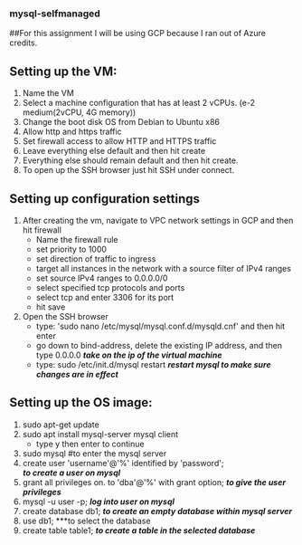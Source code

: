### mysql-selfmanaged

##For this assignment I will be using GCP because I ran out of Azure credits.

## Setting up the VM:
1. Name the VM
2. Select a machine configuration that has at least 2 vCPUs. (e-2 medium(2vCPU, 4G memory))
3. Change the boot disk OS from Debian to Ubuntu x86
4. Allow http and https traffic
5. Set firewall access to allow HTTP and HTTPS traffic
6. Leave everything else default and then hit create
7. Everything else should remain default and then hit create.
8. To open up the SSH browser just hit SSH under connect.

## Setting up configuration settings
1. After creating the vm, navigate to VPC network settings in GCP
    and then hit firewall
    - Name the firewall rule
    - set priority to 1000
    - set direction of traffic to ingress
    - target all instances in the network with a source filter of IPv4 ranges
    - set source IPv4 ranges to 0.0.0.0/0
    - select specified tcp protocols and ports
    - select tcp and enter 3306 for its port
    - hit save
2. Open the SSH browser
    - type: 'sudo nano /etc/mysql/mysql.conf.d/mysqld.cnf' and then hit enter
    - go down to bind-address, delete the existing IP address, and then type 0.0.0.0 
        ***take on the ip of the virtual machine***
    - type: sudo /etc/init.d/mysql restart
        ***restart mysql to make sure changes are in effect***

## Setting up the OS image:
1. sudo apt-get update 
2. sudo apt install mysql-server mysql client
    - type y then enter to continue
3. sudo mysql #to enter the mysql server
4. create user 'username'@'%' identified by 'password';   
        ***to create a user on mysql***
6. grant all privileges on. to 'dba'@'%' with grant option; 
        ***to give the user privileges***
8. mysql -u user -p; 
        ***log into user on mysql***
10. create database db1; 
        ***to create an empty database within mysql server***
12. use db1; 
        ***to select the database
14. create table table1; 
        ***to create a table in the selected database***

 
